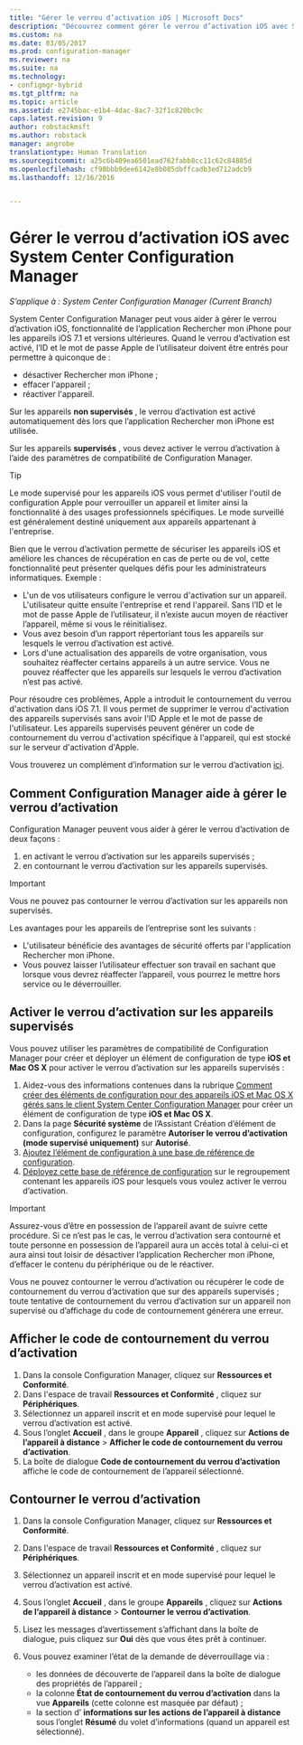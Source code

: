 ```yaml
---
title: "Gérer le verrou d’activation iOS | Microsoft Docs"
description: "Découvrez comment gérer le verrou d’activation iOS avec System Center Configuration Manager."
ms.custom: na
ms.date: 03/05/2017
ms.prod: configuration-manager
ms.reviewer: na
ms.suite: na
ms.technology:
- configmgr-hybrid
ms.tgt_pltfrm: na
ms.topic: article
ms.assetid: e2745bac-e1b4-4dac-8ac7-32f1c820bc9c
caps.latest.revision: 9
author: robstackmsft
ms.author: robstack
manager: angrobe
translationtype: Human Translation
ms.sourcegitcommit: a25c6b409ea6501ead762fabb8cc11c62c84885d
ms.openlocfilehash: cf98bbb9dee6142e8b085dbffcadb3ed712adcb9
ms.lasthandoff: 12/16/2016


---
```

# <a name="manage-ios-activation-lock-with-system-center-configuration-manager"></a>Gérer le verrou d’activation iOS avec System Center Configuration Manager

*S’applique à : System Center Configuration Manager (Current Branch)*


System Center Configuration Manager peut vous aider à gérer le verrou d’activation iOS, fonctionnalité de l’application Rechercher mon iPhone pour les appareils iOS 7.1 et versions ultérieures. Quand le verrou d’activation est activé, l’ID et le mot de passe Apple de l’utilisateur doivent être entrés pour permettre à quiconque de :

- désactiver Rechercher mon iPhone ;
- effacer l'appareil ;
- réactiver l'appareil.

Sur les appareils **non supervisés** , le verrou d’activation est activé automatiquement dès lors que l’application Rechercher mon iPhone est utilisée.

Sur les appareils **supervisés** , vous devez activer le verrou d’activation à l’aide des paramètres de compatibilité de Configuration Manager.

> [!TIP]
> Le mode supervisé pour les appareils iOS vous permet d'utiliser l'outil de configuration Apple pour verrouiller un appareil et limiter ainsi la fonctionnalité à des usages professionnels spécifiques. Le mode surveillé est généralement destiné uniquement aux appareils appartenant à l'entreprise.

Bien que le verrou d’activation permette de sécuriser les appareils iOS et améliore les chances de récupération en cas de perte ou de vol, cette fonctionnalité peut présenter quelques défis pour les administrateurs informatiques. Exemple :

- L'un de vos utilisateurs configure le verrou d'activation sur un appareil. L'utilisateur quitte ensuite l'entreprise et rend l'appareil. Sans l’ID et le mot de passe Apple de l’utilisateur, il n’existe aucun moyen de réactiver l’appareil, même si vous le réinitialisez.
- Vous avez besoin d’un rapport répertoriant tous les appareils sur lesquels le verrou d’activation est activé.
- Lors d'une actualisation des appareils de votre organisation, vous souhaitez réaffecter certains appareils à un autre service. Vous ne pouvez réaffecter que les appareils sur lesquels le verrou d’activation n’est pas activé.


Pour résoudre ces problèmes, Apple a introduit le contournement du verrou d'activation dans iOS 7.1. Il vous permet de supprimer le verrou d'activation des appareils supervisés sans avoir l'ID Apple et le mot de passe de l'utilisateur. Les appareils supervisés peuvent générer un code de contournement du verrou d'activation spécifique à l'appareil, qui est stocké sur le serveur d'activation d'Apple.

Vous trouverez un complément d’information sur le verrou d’activation [ici](https://support.apple.com/HT201365).

## <a name="how-configuration-manager-helps-you-manage-activation-lock"></a>Comment Configuration Manager aide à gérer le verrou d’activation

Configuration Manager peuvent vous aider à gérer le verrou d’activation de deux façons :

1. en activant le verrou d’activation sur les appareils supervisés ;
2. en contournant le verrou d’activation sur les appareils supervisés.

> [!IMPORTANT]
> Vous ne pouvez pas contourner le verrou d’activation sur les appareils non supervisés.

Les avantages pour les appareils de l’entreprise sont les suivants :



- L'utilisateur bénéficie des avantages de sécurité offerts par l'application Rechercher mon iPhone.
- Vous pouvez laisser l’utilisateur effectuer son travail en sachant que lorsque vous devrez réaffecter l’appareil, vous pourrez le mettre hors service ou le déverrouiller.


## <a name="enable-activation-lock-on-supervised-devices"></a>Activer le verrou d’activation sur les appareils supervisés

Vous pouvez utiliser les paramètres de compatibilité de Configuration Manager pour créer et déployer un élément de configuration de type **iOS et Mac OS X** pour activer le verrou d’activation sur les appareils supervisés :

1. Aidez-vous des informations contenues dans la rubrique [Comment créer des éléments de configuration pour des appareils iOS et Mac OS X gérés sans le client System Center Configuration Manager](/sccm/compliance/deploy-use/create-configuration-items-for-ios-and-mac-os-x-devices-managed-without-the-client) pour créer un élément de configuration de type **iOS et Mac OS X**.
2. Dans la page **Sécurité système** de l’Assistant Création d’élément de configuration, configurez le paramètre **Autoriser le verrou d’activation (mode supervisé uniquement)** sur **Autorisé**.
3. [Ajoutez l’élément de configuration à une base de référence de configuration](/sccm/compliance/deploy-use/create-configuration-baselines).
4. [Déployez cette base de référence de configuration](/sccm/compliance/deploy-use/deploy-configuration-baselines) sur le regroupement contenant les appareils iOS pour lesquels vous voulez activer le verrou d’activation.

> [!IMPORTANT]
> Assurez-vous d’être en possession de l’appareil avant de suivre cette procédure. Si ce n’est pas le cas, le verrou d’activation sera contourné et toute personne en possession de l’appareil aura un accès total à celui-ci et aura ainsi tout loisir de désactiver l’application Rechercher mon iPhone, d’effacer le contenu du périphérique ou de le réactiver.

Vous ne pouvez contourner le verrou d’activation ou récupérer le code de contournement du verrou d’activation que sur des appareils supervisés ; toute tentative de contournement du verrou d’activation sur un appareil non supervisé ou d’affichage du code de contournement générera une erreur.



## <a name="view-the-activation-lock-bypass-code"></a>Afficher le code de contournement du verrou d’activation

1. Dans la console Configuration Manager, cliquez sur **Ressources et Conformité**.
2. Dans l'espace de travail **Ressources et Conformité** , cliquez sur **Périphériques**.
3. Sélectionnez un appareil inscrit et en mode supervisé pour lequel le verrou d’activation est activé.
4. Sous l’onglet **Accueil** , dans le groupe **Appareil** , cliquez sur **Actions de l’appareil à distance** > **Afficher le code de contournement du verrou d’activation**.
5. La boîte de dialogue **Code de contournement du verrou d’activation** affiche le code de contournement de l’appareil sélectionné.

## <a name="bypass-activation-lock"></a>Contourner le verrou d’activation

1. Dans la console Configuration Manager, cliquez sur **Ressources et Conformité**.
2. Dans l'espace de travail **Ressources et Conformité** , cliquez sur **Périphériques**.
3. Sélectionnez un appareil inscrit et en mode supervisé pour lequel le verrou d’activation est activé.
3. Sous l’onglet **Accueil** , dans le groupe **Appareils** , cliquez sur **Actions de l’appareil à distance** > **Contourner le verrou d’activation**.
5. Lisez les messages d’avertissement s’affichant dans la boîte de dialogue, puis cliquez sur **Oui** dès que vous êtes prêt à continuer.
6. Vous pouvez examiner l’état de la demande de déverrouillage via :

    - les données de découverte de l’appareil dans la boîte de dialogue des propriétés de l’appareil ;
    - la colonne **État de contournement du verrou d’activation** dans la vue **Appareils** (cette colonne est masquée par défaut) ;
    - la section d’ **informations sur les actions de l’appareil à distance** sous l’onglet **Résumé** du volet d’informations (quand un appareil est sélectionné).

